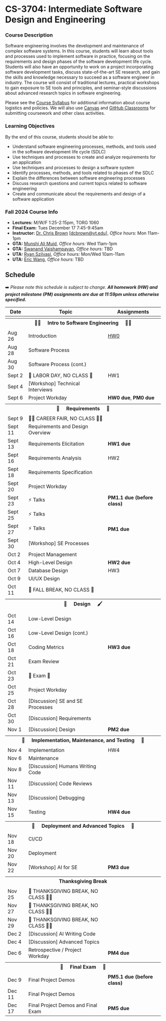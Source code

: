 # CS-3704: Intermediate Software Design and Engineering

### Course Description

Software engineering involves the development and maintenance of complex software systems. In this course, students will learn about tools and processes used to implement software in practice, focusing on the requirements and design phases of the software development life cycle. Students will also have an opportunity to work on a project incorporating software development tasks, discuss state-of-the-art SE research, and gain the skills and knowledge necessary to succeed as a software engineer in industry. The course will consist of traditional lectures, practical workshops to gain exposure to SE tools and principles, and seminar-style discussions about advanced research topics in software engineering.

Please see the [Course Syllabus](https://docs.google.com/document/d/1jGqHKlM8QHy8utRZ1Kg8g8SqumzIuqXvaba-oTESLvI/edit?usp=sharing) for additional information about course logistics and policies. We will also use [Canvas](https://canvas.vt.edu/courses/196188) and [GitHub Classrooms](https://classroom.github.com/classrooms/97977962-cs3704-vt-fall24-classroom) for submitting coursework and other class activities.

### Learning Objectives

By the end of this course, students should be able to:
* Understand software engineering processes, methods, and tools used in the software development life cycle (SDLC)
* Use techniques and processes to create and analyze requirements for an application
* Use techniques and processes to design a software system
* Identify processes, methods, and tools related to phases of the SDLC
* Explain the differences between software engineering processes
* Discuss research questions and current topics related to software engineering
* Create and communicate about the requirements and design of a software application


### Fall 2024 Course Info

* **Lectures:** M/W/F 1:25-2:15pm, TORG 1060
* **Final Exam:** Tues December 17 7:45-9:45am
* **Instructor:** [Dr. Chris Brown](https://chbrown13.github.io) [dcbrown@vt.edu], *Office hours:* Mon 11am-1pm
* **GTA:** [Munshi Ali Muid](munshira@vt.edu), *Office hours:* Wed 11am-1pm
* **GTA:** [Swanand Vaishampayan](swanandsv@vt.edu), *Office hours:* TBD
* **UTA:** [Ryan Szilvasi](rszilvasi@vt.edu), *Office hours:* Mon/Wed 10am-11am
* **UTA:** [Eric Wang](ericwang42@vt.edu), *Office hours:* TBD

## Schedule

➡️ _Please note this schedule is subject to change. **All homework (HW) and project milestone (PM) assignments are due at 11:59pm unless otherwise specified.**_

| Date     | Topic                            |  Assignments       |
|----------|----------------------------------|------------------  |
| <tr><th colspan=3> 👨‍💻 &nbsp;&nbsp;&nbsp; Intro to Software Engineering &nbsp;&nbsp;&nbsp; 👩‍💻 </th></tr> |
| Aug 26  | Introduction | [HW0](HWs/HW0.md) |
| Aug 28  | Software Process | |
| Aug 30  | Software Process (cont.) |  |
| Sept 2  | 💼 LABOR DAY, NO CLASS 🌄 | HW1 |
| Sept 4  | [Workshop] Technical Interviews |  |
| Sept 6  | Project Workday  | **HW0 due**, **PM0 due** |
| <tr><th colspan=3> 📝 &nbsp;&nbsp;&nbsp; Requirements &nbsp;&nbsp;&nbsp; 📖 </th></tr> |
| Sept 9  | 👩‍💼 CAREER FAIR, NO CLASS 👨‍💼 |  |
| Sept 11 | Requirements and Design Overview |  |
| Sept 13 | Requirements Elicitation | **HW1 due** |
| Sept 16 | Requirements Analysis | HW2 |
| Sept 18 | Requirements Specification |  |
| Sept 20 | Project Workday | |
| Sept 23 | ⚡ Talks | **PM1.1 due (before class)** |
| Sept 25 | ⚡ Talks | |
| Sept 27 | ⚡ Talks | **PM1 due** |
| Sept 30 | [Workshop] SE Processes | |
| Oct 2   | Project Management| |
| Oct 4   | High-Level Design | **HW2 due** |
| Oct 7   | Database Design | HW3 |
| Oct 9   | UI/UX Design  | |
| Oct 11  | 🍂 FALL BREAK, NO CLASS 🍁 |  |
| <tr><th colspan=3> 🎨 &nbsp;&nbsp;&nbsp; Design &nbsp;&nbsp;&nbsp; 🖌️ </th></tr> |
| Oct 14  | Low-Level Design |  |
| Oct 16  | Low-Level Design (cont.) |  |
| Oct 18  | Coding Metrics | **HW3 due** |
| Oct 21  | Exam Review |  |
| Oct 23  | 💯 Exam 💯 | |
| Oct 25  | Project Workday |  |
| Oct 28  | [Discussion] SE and SE Processes |  |
| Oct 30  | [Discussion] Requirements |  |
| Nov 1   | [Discussion] Design | **PM2 due** |
| <tr><th colspan=3>  🧹 &nbsp;&nbsp;&nbsp; Implementation, Maintenance, and Testing &nbsp;&nbsp;&nbsp; 🧪  </th></tr> |
| Nov 4   | Implementation | HW4 |
| Nov 6   | Maintenance | |
| Nov 8   | [Discussion] Humans Writing Code  | |
| Nov 11  | [Discussion] Code Reviews | |
| Nov 13  | [Discussion] Debugging | | 
| Nov 15  | Testing |  **HW4 due** |
|  <tr><th colspan=3> 🧪 &nbsp;&nbsp;&nbsp; Deployment and Advanced Topics &nbsp;&nbsp;&nbsp; 👀 </th></tr> |
| Nov 18  | CI/CD |  |
| Nov 20  | Deployment | |
| Nov 22  | [Workshop] AI for SE | **PM3 due** |
|  <tr><th colspan=3> Thanksgiving Break </th></tr> |
| Nov 25 | 🦃 THANKSGIVING BREAK, NO CLASS 🙏🏿 | |
| Nov 27 | 🦃 THANKSGIVING BREAK, NO CLASS 🙏🏿 | |
| Nov 29 | 🦃 THANKSGIVING BREAK, NO CLASS 🙏🏿 | |
| Dec 2  | [Discussion] AI Writing Code  |  |
| Dec 4  | [Discussion] Advanced Topics | |
| Dec 6  | Retrospective / Project Workday | **PM4 due** |
|  <tr><th colspan=3>  💯 &nbsp;&nbsp;&nbsp; Final Exam &nbsp;&nbsp;&nbsp; 💯  </th></tr> |
| Dec 9  | Final Project Demos | **PM5.1 due (before class)** |
| Dec 11 | Final Project Demos | |
| Dec 17 | Final Project Demos and Final Exam | **PM5 due** |
